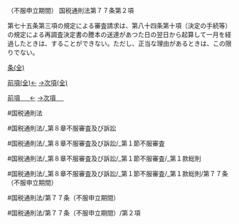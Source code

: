 （不服申立期間）
国税通則法第７７条第２項

第七十五条第三項の規定による審査請求は、第八十四条第十項（決定の手続等）の規定による再調査決定書の謄本の送達があつた日の翌日から起算して一月を経過したときは、することができない。ただし、正当な理由があるときは、この限りでない。

[条(全)](国税通則法＿＿＿＿＿第７７条_.md)

[前項(全)←](国税通則法＿＿＿＿＿第７７条第１項_.md)    [→次項(全)](国税通則法＿＿＿＿＿第７７条第３項_.md)

[前項 　 ←](国税通則法＿＿＿＿＿第７７条第１項.md)    [→次項 　 ](国税通則法＿＿＿＿＿第７７条第３項.md)



#国税通則法

#国税通則法/_第８章不服審査及び訴訟

#国税通則法/_第８章不服審査及び訴訟/_第１節不服審査

#国税通則法/_第８章不服審査及び訴訟/_第１節不服審査/_第１款総則

#国税通則法/_第８章不服審査及び訴訟/_第１節不服審査/_第１款総則/第７７条（不服申立期間）

#国税通則法/第７７条（不服申立期間）

#国税通則法/第７７条（不服申立期間）/第２項

